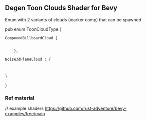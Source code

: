 ## Degen Toon Clouds Shader for Bevy 

 



Enum with 2 variants of clouds (marker comp) that can be spawned 


pub enum ToonCloudType {

	CompoundBillboardCloud {


		},

	Noise3dPlaneCloud : {



	}

}



### Ref material 

// example shaders https://github.com/rust-adventure/bevy-examples/tree/main
 